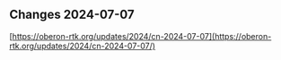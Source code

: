 ## Changes 2024-07-07

[https://oberon-rtk.org/updates/2024/cn-2024-07-07](https://oberon-rtk.org/updates/2024/cn-2024-07-07/)

